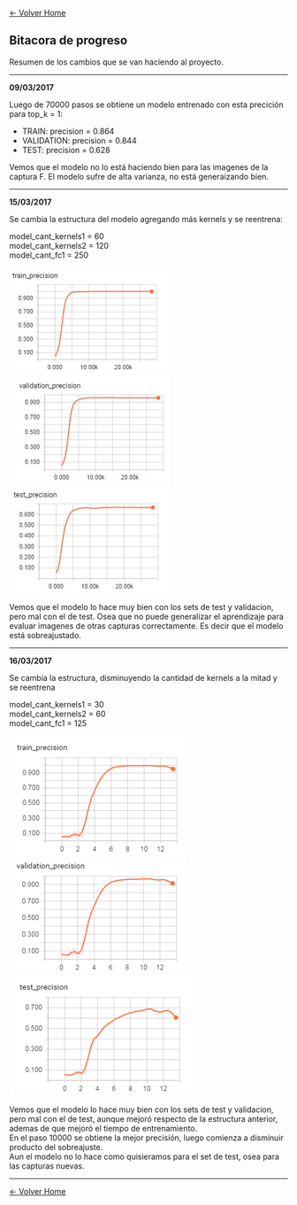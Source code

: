 
[<- Volver Home](../README.md)  

## Bitacora de progreso
Resumen de los cambios que se van haciendo al proyecto.

***  

**09/03/2017**

Luego de 70000 pasos se obtiene un modelo entrenado con esta precición para top_k = 1:

- TRAIN:  precision = 0.864
- VALIDATION:  precision = 0.844
- TEST:  precision = 0.628  

Vemos que el modelo no lo está haciendo bien para las imagenes de la captura F. El modelo sufre de alta varianza, no está generaizando bien. 


*** 

**15/03/2017**

Se cambia la estructura del modelo agregando más kernels y se reentrena:

model_cant_kernels1 = 60  
model_cant_kernels2 = 120  
model_cant_fc1 = 250  

![Bitacora](./img/bitacora1b.JPG "Bitacora")
![Bitacora](./img/bitacora1c.JPG "Bitacora")
![Bitacora](./img/bicatora1a.JPG "Bitacora")


Vemos que el modelo lo hace muy bien con los sets de test y validacion, pero mal con el de test. Osea que no puede generalizar el aprendizaje para evaluar imagenes de otras capturas correctamente. Es decir que el modelo está sobreajustado. 

***

**16/03/2017**

Se cambia la estructura, disminuyendo la cantidad de kernels a la mitad y se reentrena

model_cant_kernels1 = 30  
model_cant_kernels2 = 60  
model_cant_fc1 = 125  

![Bitacora](./img/bitacora2b.PNG "Bitacora")
![Bitacora](./img/bitacora2c.PNG "Bitacora")
![Bitacora](./img/bicatora2a.PNG "Bitacora")  

Vemos que el modelo lo hace muy bien con los sets de test y validacion, pero mal con el de test, aunque mejoró respecto de la estructura anterior, ademas de que mejoró el tiempo de entrenamiento.  
En el paso 10000 se obtiene la mejor precisión, luego comienza a disminuir producto del sobreajuste.  
Aun el modelo no lo hace como quisieramos para el set de test, osea para las capturas nuevas.  


*** 
[<- Volver Home](../README.md)  

